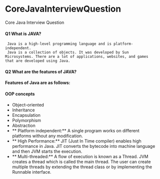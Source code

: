 # CoreJavaInterviewQuestion
Core Java Interview Question


#### Q1 What is JAVA? 
     Java is a high-level programming language and is platform-independent.
     Java is a collection of objects. It was developed by Sun Microsystems. There are a lot of applications, websites, and games that are developed using Java.

#### Q2  What are the features of JAVA? 
  #### Features of Java are as follows:

#### OOP concepts
   * Object-oriented
   * Inheritance
   * Encapsulation
   * Polymorphism
   * Abstraction
* ** Platform independent:** A single program works on different platforms without any modification.
* ** High Performance:** JIT (Just In Time compiler) enables high performance in Java. JIT converts the bytecode into machine language and then JVM starts the execution.
* ** Multi-threaded:** A flow of execution is known as a Thread. JVM creates a thread which is called the main thread. The user can create multiple threads by extending the thread class 
                      or by implementing the Runnable interface.
